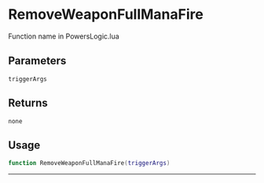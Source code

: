 # RemoveWeaponFullManaFire
Function name in PowersLogic.lua
## Parameters
`triggerArgs`
## Returns
`none`
## Usage
```lua
function RemoveWeaponFullManaFire(triggerArgs)
```
---
